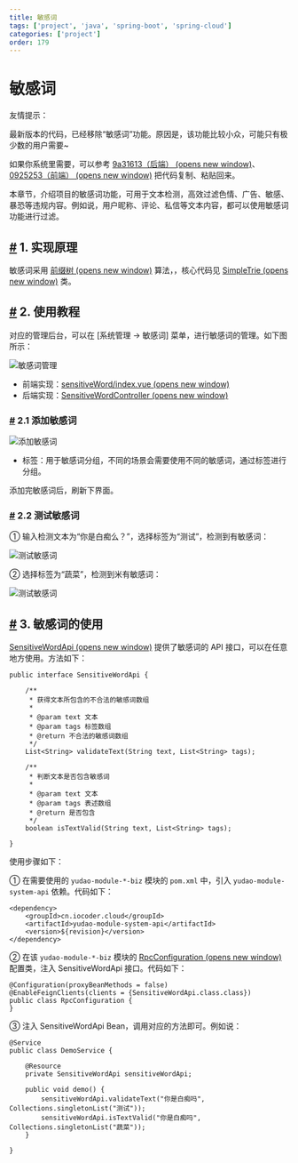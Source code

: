```yaml
---
title: 敏感词
tags: ['project', 'java', 'spring-boot', 'spring-cloud']
categories: ['project']
order: 179
---
```

# 敏感词

友情提示：

 最新版本的代码，已经移除“敏感词”功能。原因是，该功能比较小众，可能只有极少数的用户需要~

 如果你系统里需要，可以参考 [9a31613（后端）  (opens new window)](https://gitee.com/zhijiantianya/ruoyi-vue-pro/commit/9a31613e5b766977df62a4977a40ef08bdeefa0b)、[0925253（前端）  (opens new window)](https://gitee.com/yudaocode/yudao-ui-admin-vue3/commit/0925253a9dd0e3d9502178fc5c8f4a907eaeb852) 把代码复制、粘贴回来。

 本章节，介绍项目的敏感词功能，可用于文本检测，高效过滤色情、广告、敏感、暴恐等违规内容。例如说，用户昵称、评论、私信等文本内容，都可以使用敏感词功能进行过滤。

 ## [#](#_1-实现原理) 1. 实现原理

 敏感词采用 [前缀树  (opens new window)](https://zh.m.wikipedia.org/zh-hans/Trie) 算法，，核心代码见 [SimpleTrie  (opens new window)](https://github.com/YunaiV/yudao-cloud/blob/master/yudao-module-system/yudao-module-system-biz/src/main/java/cn/iocoder/yudao/module/system/util/collection/SimpleTrie.java) 类。

 ## [#](#_2-使用教程) 2. 使用教程

 对应的管理后台，可以在 [系统管理 -> 敏感词] 菜单，进行敏感词的管理。如下图所示：

 ![敏感词管理](https://cloud.iocoder.cn/img/%E6%95%8F%E6%84%9F%E8%AF%8D/%E6%95%8F%E6%84%9F%E8%AF%8D%E7%AE%A1%E7%90%86.png)

 * 前端实现：[sensitiveWord/index.vue  (opens new window)](https://github.com/yudaocode/yudao-ui-admin-vue2/blob/master/src/views/system/sensitiveWord/index.vue)
* 后端实现：[SensitiveWordController  (opens new window)](https://github.com/YunaiV/yudao-cloud/blob/master/yudao-module-system/yudao-module-system-biz/src/main/java/cn/iocoder/yudao/module/system/controller/admin/sensitiveword/SensitiveWordController.java)

 ### [#](#_2-1-添加敏感词) 2.1 添加敏感词

 ![添加敏感词](https://cloud.iocoder.cn/img/%E6%95%8F%E6%84%9F%E8%AF%8D/%E6%B7%BB%E5%8A%A0%E6%95%8F%E6%84%9F%E8%AF%8D.png)

 * 标签：用于敏感词分组，不同的场景会需要使用不同的敏感词，通过标签进行分组。

 添加完敏感词后，刷新下界面。

 ### [#](#_2-2-测试敏感词) 2.2 测试敏感词

 ① 输入检测文本为“你是白痴么？”，选择标签为“测试”，检测到有敏感词：

 ![测试敏感词](https://cloud.iocoder.cn/img/%E6%95%8F%E6%84%9F%E8%AF%8D/%E6%B5%8B%E8%AF%95%E6%95%8F%E6%84%9F%E8%AF%8D-%E6%9C%89.png)

 ② 选择标签为“蔬菜”，检测到米有敏感词：

 ![测试敏感词](https://cloud.iocoder.cn/img/%E6%95%8F%E6%84%9F%E8%AF%8D/%E6%B5%8B%E8%AF%95%E6%95%8F%E6%84%9F%E8%AF%8D-%E6%97%A0.png)

 ## [#](#_3-敏感词的使用) 3. 敏感词的使用

 [SensitiveWordApi  (opens new window)](https://github.com/YunaiV/yudao-cloud/blob/master/yudao-module-system/yudao-module-system-api/src/main/java/cn/iocoder/yudao/module/system/api/sensitiveword/SensitiveWordApi.java) 提供了敏感词的 API 接口，可以在任意地方使用。方法如下：

 
```
public interface SensitiveWordApi {

    /**
     * 获得文本所包含的不合法的敏感词数组
     *
     * @param text 文本
     * @param tags 标签数组
     * @return 不合法的敏感词数组
     */
    List<String> validateText(String text, List<String> tags);

    /**
     * 判断文本是否包含敏感词
     *
     * @param text 文本
     * @param tags 表述数组
     * @return 是否包含
     */
    boolean isTextValid(String text, List<String> tags);

}

```
使用步骤如下：

 ① 在需要使用的 `yudao-module-*-biz` 模块的 `pom.xml` 中，引入 `yudao-module-system-api` 依赖。代码如下：

 
```
<dependency>
    <groupId>cn.iocoder.cloud</groupId>
    <artifactId>yudao-module-system-api</artifactId>
    <version>${revision}</version>
</dependency>

```
② 在该 `yudao-module-*-biz` 模块的 [RpcConfiguration  (opens new window)](https://github.com/YunaiV/yudao-cloud/blob/master/yudao-module-bpm/yudao-module-bpm-biz/src/main/java/cn/iocoder/yudao/module/bpm/framework/rpc/config/RpcConfiguration.java) 配置类，注入 SensitiveWordApi 接口。代码如下：

 
```
@Configuration(proxyBeanMethods = false)
@EnableFeignClients(clients = {SensitiveWordApi.class.class})
public class RpcConfiguration {
}

```
③ 注入 SensitiveWordApi Bean，调用对应的方法即可。例如说：

 
```
@Service
public class DemoService {

    @Resource
    private SensitiveWordApi sensitiveWordApi;

    public void demo() {
        sensitiveWordApi.validateText("你是白痴吗", Collections.singletonList("测试"));
        sensitiveWordApi.isTextValid("你是白痴吗", Collections.singletonList("蔬菜"));
    }

}

```
